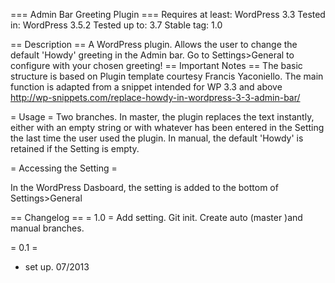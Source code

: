 === Admin Bar Greeting Plugin ===
Requires at least: WordPress 3.3
Tested in: WordPress 3.5.2
Tested up to: 3.7
Stable tag: 1.0

== Description ==
A WordPress plugin. Allows the user to change the default 'Howdy' greeting in the Admin bar. Go to Settings>General to configure with your chosen greeting!
== Important Notes ==
The basic structure is based on Plugin template courtesy Francis Yaconiello.
The main function is adapted from a snippet intended for WP 3.3 and above
http://wp-snippets.com/replace-howdy-in-wordpress-3-3-admin-bar/ 

= Usage =
Two branches. In master, the plugin replaces the text instantly, either with an empty string or with whatever has been entered in the Setting the last time the user used the plugin.
In manual, the default 'Howdy' is retained if the Setting is empty.

= Accessing the Setting =

In the WordPress Dasboard, the setting is added to the bottom of Settings>General

== Changelog ==
= 1.0 = 
Add setting.
Git init.
Create auto (master )and manual branches.

= 0.1 =
* set up. 07/2013

